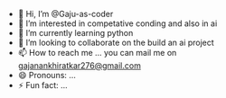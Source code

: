 - 👋 Hi, I’m @Gaju-as-coder
- 👀 I’m interested in competative conding and also in ai
- 🌱 I’m currently learning python
- 💞️ I’m looking to collaborate on the build an ai project
- 📫 How to reach me ... you can mail me on gajanankhiratkar276@gmail.com
- 😄 Pronouns: ...
- ⚡ Fun fact: ...

<!---
Gaju-as-coder/Gaju-as-coder is a ✨ special ✨ repository because its `README.md` (this file) appears on your GitHub profile.
You can click the Preview link to take a look at your changes.
--->
